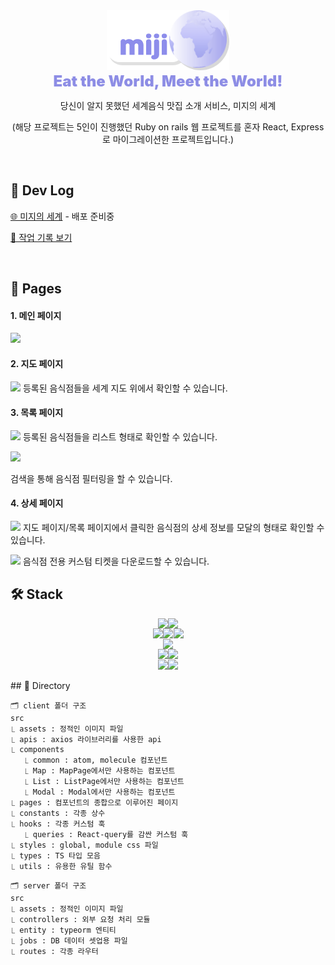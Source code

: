 <div align='center'>
<img src="./client/src/assets/images/logo/logo.png"/>

<div style=" font-size: 24px; font-weight:900; color: #8D8DE5">Eat the World, Meet the World!</div>

당신이 알지 못했던 세계음식 맛집 소개 서비스, 미지의 세계
<br>

(해당 프로젝트는 5인이 진행했던 Ruby on rails 웹 프로젝트를 혼자 React, Express로 마이그레이션한 프로젝트입니다.)

</div>
<br>

## 🔗 Dev Log

[🌐 미지의 세계]() - 배포 준비중

[📝 작업 기록 보기](https://hyejiyeom.notion.site/b9112274ebc94665959070f0362f8e31?pvs=4)

<br>

## 📄 Pages

#### 1. 메인 페이지

![](https://user-images.githubusercontent.com/77879373/249679429-84beb174-839c-4495-92c3-a0d61bc07909.png)

#### 2. 지도 페이지

![](https://user-images.githubusercontent.com/77879373/249679627-4027edbc-49a4-4bbe-9fc1-841ab4ece66f.png)
등록된 음식점들을 세계 지도 위에서 확인할 수 있습니다.

#### 3. 목록 페이지

![](https://user-images.githubusercontent.com/77879373/249679669-1961f5fc-9c1d-4fa5-8ba3-35968af4db68.png)
등록된 음식점들을 리스트 형태로 확인할 수 있습니다.

![](https://user-images.githubusercontent.com/77879373/249682648-c0fbcec7-4297-4c6a-b1fa-9d0334e83d66.gif)

검색을 통해 음식점 필터링을 할 수 있습니다.

#### 4. 상세 페이지

![](https://user-images.githubusercontent.com/77879373/249680162-3add416a-eff7-4e23-a116-0fefc869679b.png)
지도 페이지/목록 페이지에서 클릭한 음식점의 상세 정보를 모달의 형태로 확인할 수 있습니다.

![](https://user-images.githubusercontent.com/77879373/249681959-b5a2a113-6027-4688-95d9-771f109589fa.gif)
음식점 전용 커스텀 티켓을 다운로드할 수 있습니다.
<br>

## 🛠 Stack

<div align="center" style="display:flex; flex-direction: column; gap: 0.5px">
<div style="display:flex; gap:0.5px; justify-content:center">
<img src="https://img.shields.io/badge/javascript-F7DF1E?style=for-the-badge&logo=javascript&logoColor=black">
<img src="https://img.shields.io/badge/typescript-3178C6?style=for-the-badge&logo=typescript&logoColor=white">
</div>
<div style="display:flex; gap: 0.5px; justify-content:center">
<img src="https://img.shields.io/badge/react-61DAFB?style=for-the-badge&logo=react&logoColor=black">
<img src="https://img.shields.io/badge/react router-CA4245?style=for-the-badge&logo=reactrouter&logoColor=white">
<img src="https://img.shields.io/badge/react query-FF4154?style=for-the-badge&logo=reactquery&logoColor=white">
</div>
<div style="display:flex; gap:0.5px; justify-content:center">
<img src="https://img.shields.io/badge/styled components-DB7093?style=for-the-badge&logo=styled-components&logoColor=white">
</div>
<div style="display:flex; gap:0.5px; justify-content: center">
<img src="https://img.shields.io/badge/node.js-339933?style=for-the-badge&logo=Node.js&logoColor=white">
<img src="https://img.shields.io/badge/express-000000?style=for-the-badge&logo=express&logoColor=white">
</div>
<div style="display:flex; gap:0.5px; justify-content:center">
<img src="https://img.shields.io/badge/mysql-4479A1?style=for-the-badge&logo=mysql&logoColor=white">
<img src="https://img.shields.io/badge/typeorm-F0AD3C?style=for-the-badge&logo=typeorm&logoColor=white">
</div>
</div>
<br>
## 📂 Directory

```
🗂️ client 폴더 구조
src
⎿ assets : 정적인 이미지 파일
⎿ apis : axios 라이브러리를 사용한 api
⎿ components
   ⎿ common : atom, molecule 컴포넌트
   ⎿ Map : MapPage에서만 사용하는 컴포넌트
   ⎿ List : ListPage에서만 사용하는 컴포넌트
   ⎿ Modal : Modal에서만 사용하는 컴포넌트
⎿ pages : 컴포넌트의 종합으로 이루어진 페이지
⎿ constants : 각종 상수
⎿ hooks : 각종 커스텀 훅
   ⎿ queries : React-query를 감싼 커스텀 훅
⎿ styles : global, module css 파일
⎿ types : TS 타입 모음
⎿ utils : 유용한 유틸 함수
```

```
🗂️ server 폴더 구조
src
⎿ assets : 정적인 이미지 파일
⎿ controllers : 외부 요청 처리 모듈
⎿ entity : typeorm 엔티티
⎿ jobs : DB 데이터 셋업용 파일
⎿ routes : 각종 라우터
```

